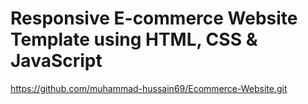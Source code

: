 # Responsive E-commerce Website Template using HTML, CSS & JavaScript
https://github.com/muhammad-hussain69/Ecommerce-Website.git
